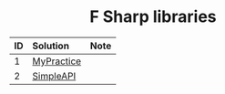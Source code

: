 <h1 align="center">
  F Sharp libraries
</h1>

| ID  | Solution                    | Note |
| :-- | :-------------------------- | :--- |
| 1   | [MyPractice](./MyPractice/) |
| 2   | [SimpleAPI](./SimpleAPI/)   |
